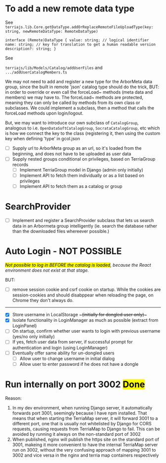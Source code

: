 # To add a new remote data type

See
`terriajs.lib.Core.getDataType.addOrReplaceRemoteFileUploadType(key: string, newRemoteDataType: RemoteDataType)`

`interface (Remote)DataType { value: string; // logical identifier name: string; // key for translation to get a human readable version description?: string; }`

See

`terriajs/lib/Models/Catalog/addUserFiles` and `.../addUserCatalogMembers.ts`

We may not need to add and register a new type for the ArborMeta data group, since the built in remote 'json' catalog type should do the trick, BUT: in order to override or even call the forceLoad~ methods (meta data and members) we may have to.
The forceLoad~ methods are protected, meaning they can only be called by methods from its own class or subclasses.
We could implement a subclass, then a method that calls the forceLoad methods upon login/logout.

But, we may want to introduce our own subclass of `CatalogGroup`, analogous to i.e. `OpenDataSoftCatalogGroup`, `SocrataCatalogGroup`, etc which is how we connect the key to the class (registering it, then using the custom key when defining 'type' in gcol.json

- [ ] Supply url to ArborMeta group as an url, so it's loaded from the beginning, and does not have to be uploaded as user data
- [ ] Supply nested groups conditional on privileges, based on TerriaGroup records
  - [ ] Implement TerriaGroup model in Django (admin only initially)
  - [ ] Implement API to fetch them individually or as a list based on privileges
  - [ ] Implement API to fetch them as a catalog or group

# SearchProvider

- [ ] Implement and register a SearchProvider subclass that lets us search data in an Arbormeta group intelligently (ie. search the database rather than the downloaded files whereever possible.)

# Auto Login - NOT POSSIBLE

_<mark>Not possible to log in BEFORE the catalog is loaded</mark>, because the React environment does not exist at that stage._

BUT:

- [ ] remove session cookie and csrf cookie on startup. While the cookies are session-cookies and should disabppear when reloading the page, on Chrome they don't always do.

---

- [x] Store username in LocalStorage ~~~(initially for dongled user only)~~~
- [x] Isolate functionality in LoginManager as much as possible (extract from LoginPanel)
- [ ] On startup, confirm whether user wants to login with previous username (yes/no only initially)
- [ ] If yes, fetch user data from server, if successful prompt for authentication and login (using LoginManager)
- [ ] Eventually offer same ability for un-dongled users
  - [ ] Allow user to change username in initial dialog
  - [ ] Allow user to enter password if he does not have a dongle

# Run internally on port 3002 <mark>Done</mark>

Reason:

1.  In my dev environment, when running Django server, it automatically forwards port 3001, seemingly because I have npm installed. That means that when starting the TerriaMap server, it will forward 3001 to a different port, one that is usually not whitelisted by Django for CORS requests, causing requests from TerriaMap to Django to fail. This can be avoided by running it always on the non-standard port of 3002
2.  When published, nginx will publish the https site on the standard port of 3001, makeing it more convenient to have the internal TerriaMap server run on 3002, without the very confusing approach of mapping 3001 to 3002 and vice versa in the nginx and terria map containers respectively
